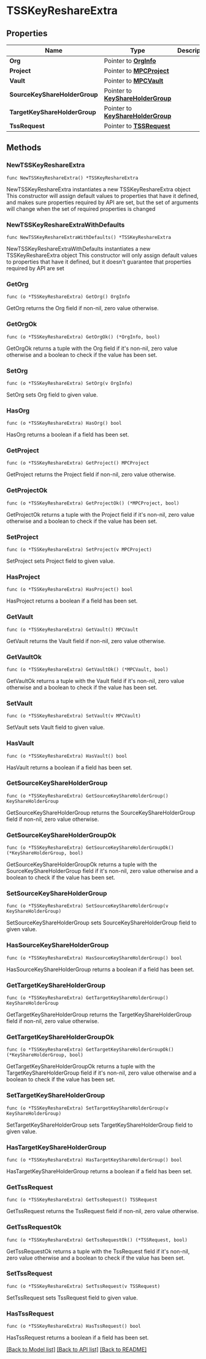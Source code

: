 # TSSKeyReshareExtra

## Properties

Name | Type | Description | Notes
------------ | ------------- | ------------- | -------------
**Org** | Pointer to [**OrgInfo**](OrgInfo.md) |  | [optional] 
**Project** | Pointer to [**MPCProject**](MPCProject.md) |  | [optional] 
**Vault** | Pointer to [**MPCVault**](MPCVault.md) |  | [optional] 
**SourceKeyShareHolderGroup** | Pointer to [**KeyShareHolderGroup**](KeyShareHolderGroup.md) |  | [optional] 
**TargetKeyShareHolderGroup** | Pointer to [**KeyShareHolderGroup**](KeyShareHolderGroup.md) |  | [optional] 
**TssRequest** | Pointer to [**TSSRequest**](TSSRequest.md) |  | [optional] 

## Methods

### NewTSSKeyReshareExtra

`func NewTSSKeyReshareExtra() *TSSKeyReshareExtra`

NewTSSKeyReshareExtra instantiates a new TSSKeyReshareExtra object
This constructor will assign default values to properties that have it defined,
and makes sure properties required by API are set, but the set of arguments
will change when the set of required properties is changed

### NewTSSKeyReshareExtraWithDefaults

`func NewTSSKeyReshareExtraWithDefaults() *TSSKeyReshareExtra`

NewTSSKeyReshareExtraWithDefaults instantiates a new TSSKeyReshareExtra object
This constructor will only assign default values to properties that have it defined,
but it doesn't guarantee that properties required by API are set

### GetOrg

`func (o *TSSKeyReshareExtra) GetOrg() OrgInfo`

GetOrg returns the Org field if non-nil, zero value otherwise.

### GetOrgOk

`func (o *TSSKeyReshareExtra) GetOrgOk() (*OrgInfo, bool)`

GetOrgOk returns a tuple with the Org field if it's non-nil, zero value otherwise
and a boolean to check if the value has been set.

### SetOrg

`func (o *TSSKeyReshareExtra) SetOrg(v OrgInfo)`

SetOrg sets Org field to given value.

### HasOrg

`func (o *TSSKeyReshareExtra) HasOrg() bool`

HasOrg returns a boolean if a field has been set.

### GetProject

`func (o *TSSKeyReshareExtra) GetProject() MPCProject`

GetProject returns the Project field if non-nil, zero value otherwise.

### GetProjectOk

`func (o *TSSKeyReshareExtra) GetProjectOk() (*MPCProject, bool)`

GetProjectOk returns a tuple with the Project field if it's non-nil, zero value otherwise
and a boolean to check if the value has been set.

### SetProject

`func (o *TSSKeyReshareExtra) SetProject(v MPCProject)`

SetProject sets Project field to given value.

### HasProject

`func (o *TSSKeyReshareExtra) HasProject() bool`

HasProject returns a boolean if a field has been set.

### GetVault

`func (o *TSSKeyReshareExtra) GetVault() MPCVault`

GetVault returns the Vault field if non-nil, zero value otherwise.

### GetVaultOk

`func (o *TSSKeyReshareExtra) GetVaultOk() (*MPCVault, bool)`

GetVaultOk returns a tuple with the Vault field if it's non-nil, zero value otherwise
and a boolean to check if the value has been set.

### SetVault

`func (o *TSSKeyReshareExtra) SetVault(v MPCVault)`

SetVault sets Vault field to given value.

### HasVault

`func (o *TSSKeyReshareExtra) HasVault() bool`

HasVault returns a boolean if a field has been set.

### GetSourceKeyShareHolderGroup

`func (o *TSSKeyReshareExtra) GetSourceKeyShareHolderGroup() KeyShareHolderGroup`

GetSourceKeyShareHolderGroup returns the SourceKeyShareHolderGroup field if non-nil, zero value otherwise.

### GetSourceKeyShareHolderGroupOk

`func (o *TSSKeyReshareExtra) GetSourceKeyShareHolderGroupOk() (*KeyShareHolderGroup, bool)`

GetSourceKeyShareHolderGroupOk returns a tuple with the SourceKeyShareHolderGroup field if it's non-nil, zero value otherwise
and a boolean to check if the value has been set.

### SetSourceKeyShareHolderGroup

`func (o *TSSKeyReshareExtra) SetSourceKeyShareHolderGroup(v KeyShareHolderGroup)`

SetSourceKeyShareHolderGroup sets SourceKeyShareHolderGroup field to given value.

### HasSourceKeyShareHolderGroup

`func (o *TSSKeyReshareExtra) HasSourceKeyShareHolderGroup() bool`

HasSourceKeyShareHolderGroup returns a boolean if a field has been set.

### GetTargetKeyShareHolderGroup

`func (o *TSSKeyReshareExtra) GetTargetKeyShareHolderGroup() KeyShareHolderGroup`

GetTargetKeyShareHolderGroup returns the TargetKeyShareHolderGroup field if non-nil, zero value otherwise.

### GetTargetKeyShareHolderGroupOk

`func (o *TSSKeyReshareExtra) GetTargetKeyShareHolderGroupOk() (*KeyShareHolderGroup, bool)`

GetTargetKeyShareHolderGroupOk returns a tuple with the TargetKeyShareHolderGroup field if it's non-nil, zero value otherwise
and a boolean to check if the value has been set.

### SetTargetKeyShareHolderGroup

`func (o *TSSKeyReshareExtra) SetTargetKeyShareHolderGroup(v KeyShareHolderGroup)`

SetTargetKeyShareHolderGroup sets TargetKeyShareHolderGroup field to given value.

### HasTargetKeyShareHolderGroup

`func (o *TSSKeyReshareExtra) HasTargetKeyShareHolderGroup() bool`

HasTargetKeyShareHolderGroup returns a boolean if a field has been set.

### GetTssRequest

`func (o *TSSKeyReshareExtra) GetTssRequest() TSSRequest`

GetTssRequest returns the TssRequest field if non-nil, zero value otherwise.

### GetTssRequestOk

`func (o *TSSKeyReshareExtra) GetTssRequestOk() (*TSSRequest, bool)`

GetTssRequestOk returns a tuple with the TssRequest field if it's non-nil, zero value otherwise
and a boolean to check if the value has been set.

### SetTssRequest

`func (o *TSSKeyReshareExtra) SetTssRequest(v TSSRequest)`

SetTssRequest sets TssRequest field to given value.

### HasTssRequest

`func (o *TSSKeyReshareExtra) HasTssRequest() bool`

HasTssRequest returns a boolean if a field has been set.


[[Back to Model list]](../README.md#documentation-for-models) [[Back to API list]](../README.md#documentation-for-api-endpoints) [[Back to README]](../README.md)


